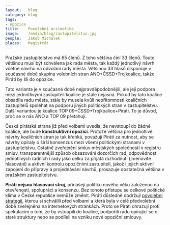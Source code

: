 ```yaml
---
layout:   blog
category: blog
tags:     
- opozice
title:    Povolební aritmetika
image:    /media/blog/zastupitelstvo.jpg
people:   Jakub Michálek
places:   Magistrát
---
```


Pražské zastupitelstvo má 65 členů. Z toho většina činí 33 členů. Touto většinou musí být schválena jak rada města, tak každý jednotlivý návrh včetně návrhu na odvolání rady města. Většinou 33 hlasů disponuje v současné době skupina volebních stran ANO+ČSSD+Trojkoalice, takže Piráti by šli do opozice. 

Tato varianta je v současné době nejpravděpodobnější, ale její podpora mezi jednotlivými zastupiteli koalice je stále nejasná. Pokud by tato koalice obsadila radu města, stále by musela kvůli nepřítomnosti koaličních zastupitelů spoléhat na podporu jiných politických stran v zastupitelstvu. Další variantou je koalice TOP 09+ČSSD+Trojkoalice+Piráti. To je důvod, proč se o nás ANO a TOP 09 přetahují.

Česká pirátská strana již před volbami uvedla, že nevstoupí do žádné koalice, ale bude **konstruktivní opozicí**. Protože většina pro jednotlivé návrhy koaličních stran je tak křehká, považují Piráti za nutnost, aby se návrhy opíraly o širší konsenzus mezi všemi politickými stranami v zastupitelstvu. Ostatně zveřejnění smluv městských společností v registru smluv, transparentnější způsob obsazování dozorčích rad, odpovědnost jednotlivých radních i rady jako celku za přijatá rozhodnutí (jmenovité hlasování) a aktivní kontrolu opozičními zastupiteli, jakož i jejich aktivní zapojení do přípravy a projednávání návrhů, prosazuje dostatečná většina v pražském zastupitelstvu.

**Piráti nejsou hlasovací stroj**, přinášejí politiku nového věku založenou na otevřenosti, spolupráci a konsenzu. Bez tohoto přístupu se celkové politické klima v České republice nemůže změnit. Piráti důsledně dodržují [povolební strategii], kterou si schválili před volbami a která byla v celé předvolební době zveřejněna na internetových stránkách. Proto se Piráti ohrazují proti spekulacím o tom, že by vstoupili do koalice, podpořili radu opírající se o staré struktury nebo se podíleli na vzniku nové opoziční smlouvy.

[povolební strategii]: https://www.pirati.cz/regiony/praha/povolebni_strategie
